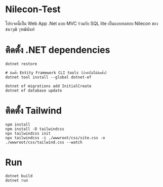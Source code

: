 # Nilecon-Test
โปรเจคนี้เป็น Web App .Net แบบ MVC ร่วมกับ SQL lite เป็นแบบทดสอบ Nilecon ของ ชนาวุฒิ วุฑฒินันท์

# ติดตั้ง .NET dependencies
```
dotnet restore

# ติดตั้ง Entity Framework CLI tools (ถ้ายังไม่ได้ติดตั้ง)
dotnet tool install --global dotnet-ef

dotnet ef migrations add InitialCreate
dotnet ef database update
```

# ติดตั้ง Tailwind
```
npm install
npm install -D tailwindcss
npx tailwindcss init
npx tailwindcss -i ./wwwroot/css/site.css -o ./wwwroot/css/tailwind.css --watch
```

# Run
```
dotnet build
dotnet run
```